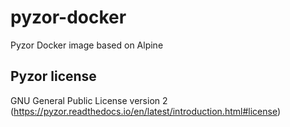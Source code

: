 # pyzor-docker
Pyzor Docker image based on Alpine

## Pyzor license
GNU General Public License version 2 (https://pyzor.readthedocs.io/en/latest/introduction.html#license)
